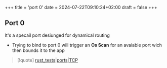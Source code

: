 +++
title = 'port 0'
date = 2024-07-22T09:10:24+02:00
draft = false
+++

## Port 0 
It's a specail port desiunged for dynamical routing 
- Trying to bind to port 0 will trigger an **Os Scan** for an avaiable port wich then bounds it to the app


>[!quote] [rust_tests](/tests/rust_tests.md)|[ports](/ports/ports.md)|[TCP](/Network/Ref_OSI/TCP.md)